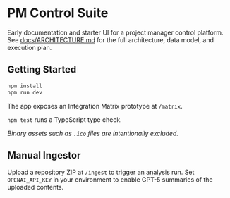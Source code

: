 # PM Control Suite

Early documentation and starter UI for a project manager control platform. See [docs/ARCHITECTURE.md](docs/ARCHITECTURE.md) for the full architecture, data model, and execution plan.

## Getting Started

```bash
npm install
npm run dev
```

The app exposes an Integration Matrix prototype at `/matrix`.

`npm test` runs a TypeScript type check.

*Binary assets such as `.ico` files are intentionally excluded.*

## Manual Ingestor

Upload a repository ZIP at `/ingest` to trigger an analysis run. Set `OPENAI_API_KEY` in your environment to enable GPT-5 summaries of the uploaded contents.
